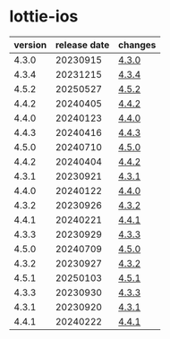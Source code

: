 # lottie-ios	


|version|release date|changes|
|---|---|---|
|4.3.0|20230915|[4.3.0](./4.3.0-20230915.md)|
|4.3.4|20231215|[4.3.4](./4.3.4-20231215.md)|
|4.5.2|20250527|[4.5.2](./4.5.2-20250527.md)|
|4.4.2|20240405|[4.4.2](./4.4.2-20240405.md)|
|4.4.0|20240123|[4.4.0](./4.4.0-20240123.md)|
|4.4.3|20240416|[4.4.3](./4.4.3-20240416.md)|
|4.5.0|20240710|[4.5.0](./4.5.0-20240710.md)|
|4.4.2|20240404|[4.4.2](./4.4.2-20240404.md)|
|4.3.1|20230921|[4.3.1](./4.3.1-20230921.md)|
|4.4.0|20240122|[4.4.0](./4.4.0-20240122.md)|
|4.3.2|20230926|[4.3.2](./4.3.2-20230926.md)|
|4.4.1|20240221|[4.4.1](./4.4.1-20240221.md)|
|4.3.3|20230929|[4.3.3](./4.3.3-20230929.md)|
|4.5.0|20240709|[4.5.0](./4.5.0-20240709.md)|
|4.3.2|20230927|[4.3.2](./4.3.2-20230927.md)|
|4.5.1|20250103|[4.5.1](./4.5.1-20250103.md)|
|4.3.3|20230930|[4.3.3](./4.3.3-20230930.md)|
|4.3.1|20230920|[4.3.1](./4.3.1-20230920.md)|
|4.4.1|20240222|[4.4.1](./4.4.1-20240222.md)|
